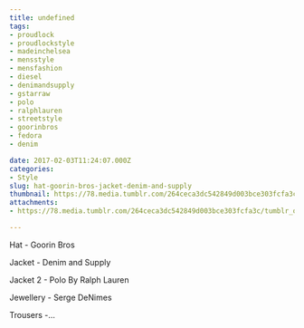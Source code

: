 ```yaml
---
title: undefined
tags:
- proudlock
- proudlockstyle
- madeinchelsea
- mensstyle
- mensfashion
- diesel
- denimandsupply
- gstarraw
- polo
- ralphlauren
- streetstyle
- goorinbros
- fedora
- denim

date: 2017-02-03T11:24:07.000Z
categories:
- Style
slug: hat-goorin-bros-jacket-denim-and-supply
thumbnail: https://78.media.tumblr.com/264ceca3dc542849d003bce303fcfa3c/tumblr_oksqc7WgYy1rhrm24o1_540.jpg
attachments:
- https://78.media.tumblr.com/264ceca3dc542849d003bce303fcfa3c/tumblr_oksqc7WgYy1rhrm24o1_1280.jpg

---
```


Hat - Goorin Bros 

  Jacket - Denim and Supply 

  Jacket 2 - Polo By Ralph Lauren 

  Jewellery - Serge DeNimes 

  Trousers -...
